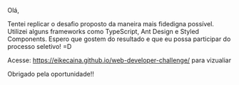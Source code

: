 Olá,

Tentei replicar o desafio proposto da maneira mais fidedigna possível. Utilizei alguns frameworks como TypeScript, Ant Design e Styled Components. Espero que gostem do resultado e que eu possa participar do processo seletivo! =D

Acesse: https://eikecaina.github.io/web-developer-challenge/  para vizualiar

Obrigado pela oportunidade!!
